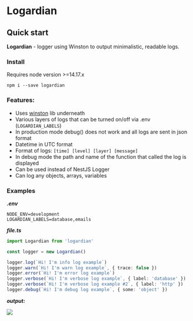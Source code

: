 # Logardian

## Quick start

**Logardian** - logger using Winston to output minimalistic, readable logs.


### Install 

Requires node version >=14.17.x

```
npm i --save logardian
```

### Features:
 - Uses [winston](https://github.com/winstonjs/winston) lib underneath
 - Various layers of logs that can be turned on/off via .env (`LOGARDIAN_LABELS`)
 - In production mode debug() does not work and all logs are sent in json format
 - Datetime in UTC format
 - Format of logs: `[time] [level] [layer] [message]`
 - In debug mode the path and name of the function that called the log is displayed
 - Can be used instead of NestJS Logger
 - Can log any objects, arrays, variables


### Examples
***.env***
```
NODE_ENV=development
LOGARDIAN_LABELS=database,emails
```
***file.ts***
```ts
import Logardian from 'logardian'

const logger = new Logardian()

logger.log(`Hi! I'm info log example`)
logger.warn(`Hi! I'm warn log example`, { trace: false })
logger.error(`Hi! I'm error log example`)
logger.verbose(`Hi! I'm verbose log example`, { label: 'database' })
logger.verbose(`Hi! I'm verbose log example #2`, { label: 'http' })
logger.debug(`Hi! I'm debug log example`, { some: 'object' })
```

***output:***

![](https://i.ibb.co/y63BtzS/image.png)